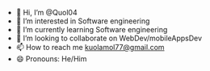 - 👋 Hi, I’m @Quol04
- 👀 I’m interested in Software engineering
- 🌱 I’m currently learning Software engineering
- 💞️ I’m looking to collaborate on WebDev/mobileAppsDev
- 📫 How to reach me kuolamol77@gmail.com
- 😄 Pronouns: He/Him


<!---
Quol04/Quol04 is a ✨ special ✨ repository because its `README.md` (this file) appears on your GitHub profile.
You can click the Preview link to take a look at your changes.
--->
